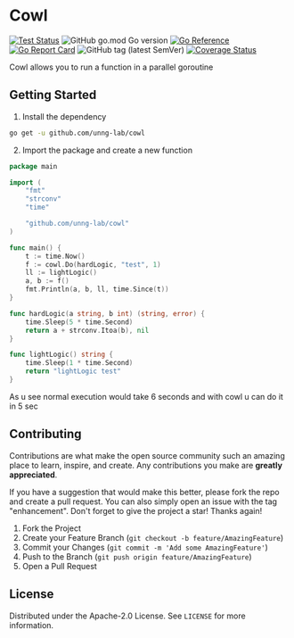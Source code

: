 # Cowl

[![Test Status](https://github.com/unng-lab/cowl/actions/workflows/test.yml/badge.svg)](https://github.com/unng-lab/cowl/actions/workflows/test.yml)
![GitHub go.mod Go version](https://img.shields.io/github/go-mod/go-version/unng-lab/cowl)
[![Go Reference](https://pkg.go.dev/badge/github.com/unng-lab/cowl.svg)](https://pkg.go.dev/github.com/unng-lab/cowl)
[![Go Report Card](https://goreportcard.com/badge/github.com/unng-lab/cowl)](https://goreportcard.com/report/github.com/unng-lab/cowl)
![GitHub tag (latest SemVer)](https://img.shields.io/github/v/tag/unng-lab/cowl)
[![Coverage Status](https://coveralls.io/repos/github/unng-lab/cowl/badge.svg)](https://coveralls.io/github/unng-lab/cowl)

Cowl allows you to run a function in a parallel goroutine

## Getting Started

1. Install the dependency

```sh
go get -u github.com/unng-lab/cowl
```

2. Import the package and create a new function

```go
package main

import (
	"fmt"
	"strconv"
	"time"

	"github.com/unng-lab/cowl"
)

func main() {
	t := time.Now()
	f := cowl.Do(hardLogic, "test", 1)
	ll := lightLogic()
	a, b := f()
	fmt.Println(a, b, ll, time.Since(t))
}

func hardLogic(a string, b int) (string, error) {
	time.Sleep(5 * time.Second)
	return a + strconv.Itoa(b), nil
}

func lightLogic() string {
	time.Sleep(1 * time.Second)
	return "lightLogic test"
}
```

As u see normal execution would take 6 seconds and with cowl u can do it in 5 sec

## Contributing

Contributions are what make the open source community such an amazing place to learn, inspire, and create. Any
contributions you make are **greatly appreciated**.

If you have a suggestion that would make this better, please fork the repo and create a pull request. You can also
simply open an issue with the tag "enhancement".
Don't forget to give the project a star! Thanks again!

1. Fork the Project
2. Create your Feature Branch (`git checkout -b feature/AmazingFeature`)
3. Commit your Changes (`git commit -m 'Add some AmazingFeature'`)
4. Push to the Branch (`git push origin feature/AmazingFeature`)
5. Open a Pull Request

## License

Distributed under the Apache-2.0 License. See `LICENSE` for more information.
